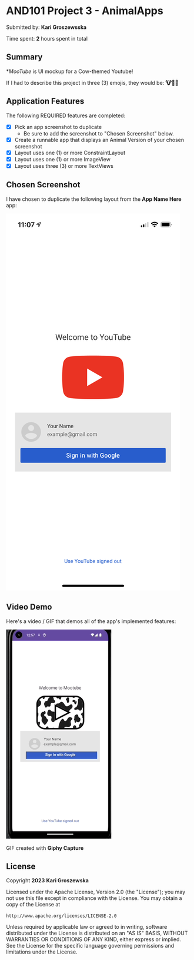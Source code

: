 <!-- (This is a comment) INSTRUCTIONS: Go through this page and fill out any **bolded** entries with their correct values.-->

# AND101 Project 3 - AnimalApps

Submitted by: **Kari Groszewsska**

Time spent: **2** hours spent in total

## Summary

**MooTube* is UI mockup for a Cow-themed Youtube!

If I had to describe this project in three (3) emojis, they would be: **🐮🐄🤠**

## Application Features


The following REQUIRED features are completed:

- [X] Pick an app screenshot to duplicate
  - Be sure to add the screenshot to "Chosen Screenshot" below.
- [X] Create a runnable app that displays an Animal Version of your chosen screenshot
- [X] Layout uses one (1) or more ConstraintLayout
- [X] Layout uses one (1) or more ImageView
- [X] Layout uses three (3) or more TextViews

## Chosen Screenshot

I have chosen to duplicate the following layout from the **App Name Here** app:

<img src='https://github.com/KarolinaGroszewska/AND101Project3/blob/main/IMG_1456-1.png' title='Chosen Screenshot' width='' alt='Chosen Screenshot' />

## Video Demo

Here's a video / GIF that demos all of the app's implemented features:

<img src='https://github.com/KarolinaGroszewska/AND101Project3/blob/main/Oct-03-2023%2000-57-54.gif' title='Video Demo' width='' alt='Video Demo' />

GIF created with **Giphy Capture**


## License

Copyright **2023** **Kari Groszewska**

Licensed under the Apache License, Version 2.0 (the "License");
you may not use this file except in compliance with the License.
You may obtain a copy of the License at

    http://www.apache.org/licenses/LICENSE-2.0

Unless required by applicable law or agreed to in writing, software
distributed under the License is distributed on an "AS IS" BASIS,
WITHOUT WARRANTIES OR CONDITIONS OF ANY KIND, either express or implied.
See the License for the specific language governing permissions and
limitations under the License.

